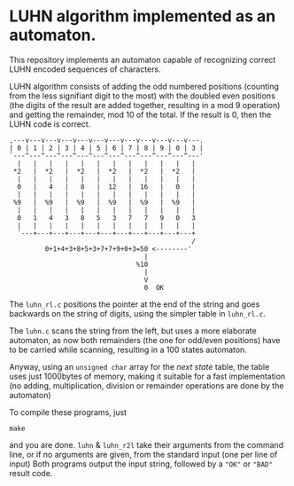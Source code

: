 # LUHN algorithm implemented as an automaton.

This repository implements an automaton capable of
recognizing correct LUHN encoded sequences of characters.

LUHN algorithm consists of adding the odd numbered
positions (counting from the less signifiant digit to
the most) with the doubled even positions (the digits
of the result are added together, resulting in a mod 9
operation) and getting the remainder, mod 10 of the total.
If the result is 0, then the LUHN code is correct.
```
,---v---v---v---v---v---v---v---v---v---v---v---.
| 0 | 1 | 2 | 3 | 4 | 5 | 6 | 7 | 8 | 9 | 0 | 3 |
`---^---^---^---^---^---^---^---^---^---^---^---'
  |   |   |   |   |   |   |   |   |   |   |   |
 *2   |  *2   |  *2   |  *2   |  *2   |  *2   |
  |   |   |   |   |   |   |   |   |   |   |   |
  0   |   4   |   8   |  12   |  16   |   0   |
  |   |   |   |   |   |   |   |   |   |   |   |
 %9   |  %9   |  %9   |  %9   |  %9   |  %9   |
  |   |   |   |   |   |   |   |   |   |   |   |
  0   1   4   3   8   5   3   7   7   9   0   3
  |   |   |   |   |   |   |   |   |   |   |   |
  `---+---+---+---+---+---+---+---+---+---+---+
                                              /
         0+1+4+3+8+5+3+7+7+9+0+3=50 <--------'
                                  |
                                %10
                                  |
                                  V
                                  0  OK
```
The `luhn_rl.c` positions the pointer at the end of
the string and goes backwards on the string of digits,
using the simpler table in `luhn_rl.c`.

The `luhn.c` scans the string from the left, but uses
a more elaborate automaton, as now both remainders
(the one for odd/even positions) have to be carried
while scanning, resulting in a 100 states automaton.

Anyway, using an `unsigned char` array for the _next state_
table, the table uses just 1000bytes of memory, making it
suitable for a fast implementation (no adding, multiplication,
division or remainder operations are done by the automaton)

To compile these programs, just
```
make
```
and you are done.  `luhn` & `luhn_r2l` take their arguments
from the command line, or if no arguments are given, from
the standard input (one per line of input)  Both programs output
the input string, followed by a `"OK"` or `"BAD"` result code.

